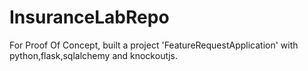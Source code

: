 # InsuranceLabRepo
For Proof Of Concept, built a project 'FeatureRequestApplication' with python,flask,sqlalchemy and knockoutjs.
